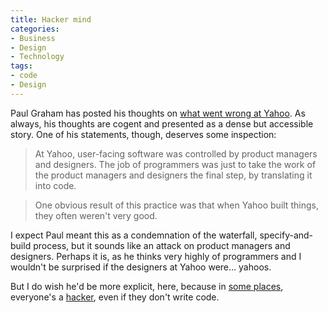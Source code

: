 ```yaml
---
title: Hacker mind
categories:
- Business
- Design
- Technology
tags:
- code
- Design
---
```


Paul Graham has posted his thoughts on [what went wrong at Yahoo][1].  As always, his thoughts are cogent and presented as a dense but accessible story.  One of his statements, though, deserves some inspection:


   [1]: http://www.paulgraham.com/yahoo.html

> At Yahoo, user-facing software was controlled by product managers and designers. The job of programmers was just to take the work of the product managers and designers the final step, by translating it into code.
> 
> 

> 
> One obvious result of this practice was that when Yahoo built things, they often weren't very good.


I expect Paul meant this as a condemnation of the waterfall, specify-and-build process, but it sounds like an attack on product managers and designers.  Perhaps it is, as he thinks very highly of programmers and I wouldn't be surprised if the designers at Yahoo were… yahoos.

But I do wish he'd be more explicit, here, because in [some places][2], everyone's a [hacker][3], even if they don't write code.

   [2]: http://www.frogdesign.com/
   [3]: http://www.paulgraham.com/gba.html
